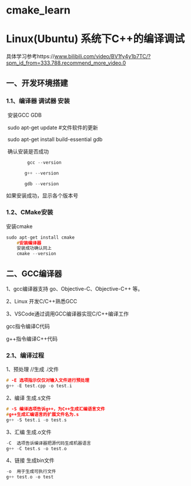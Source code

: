 # cmake_learn

# Linux(Ubuntu) 系统下C++的编译调试

具体学习参考https://www.bilibili.com/video/BV1fy4y1b7TC/?spm_id_from=333.788.recommend_more_video.0

## 一、开发环境搭建

### 1.1、编译器 调试器 安装

​		安装GCC   GDB

​		sudo apt-get update #文件软件的更新

​		sudo apt-get install build-essential gdb

​		确认安装是否成功

```c++
		gcc --version

​		g++ --version

​		gdb --version
```

如果安装成功，显示各个版本号

### 1.2、CMake安装

安装cmake

```c++
sudo apt-get install cmake
    #安装编译器
    安装成功确认同上
    cmake --version
```

## 二、GCC编译器

1、gcc编译器支持 go、Objective-C、Objective-C++  等。

2、Linux 开发C/C++熟悉GCC

3、VSCode通过调用GCC编译器实现C/C++编译工作

gcc指令编译C代码

g++指令编译C++代码

### 2.1、编译过程

1、预处理  //生成 .i文件

```c++
# -E 选项指示仅仅对输入文件进行预处理
g++ -E test.cpp -o test.i
```

2、编译 生成.s文件

```c++
# -S 编译选项告诉g++，为C++生成汇编语言文件
#g++生成汇编语言的扩展文件名为.s
g++ -S test.i -o test.s
```

3、汇编 生成.o文件

```c++
-C  选项告诉编译器把源代码生成机器语言
g++ -C test.s -o test.o
```

4、链接  生成bin文件

```c++
-o  用于生成可执行文件
g++ test.o -o test
```

